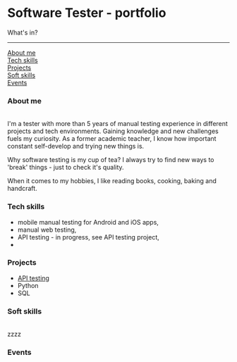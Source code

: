 # Software Tester - portfolio

What's in? 

-------
[About me](#about-me)
<br /> [Tech skills](#tech-skills)
<br /> [Projects](#projects)
<br /> [Soft skills](#soft-skills)
<br /> [Events](#events)

### About me 
<br /> I'm a tester with more than 5 years of manual testing experience in different projects and tech environments. Gaining knowledge and new challenges fuels my curiosity. As a former academic teacher, I know how important constant self-develop and trying new things is. 

Why software testing is my cup of tea? I always try to find new ways to 'break' things - just to check it's quality. 

When it comes to my hobbies, I like reading books, cooking, baking and handcraft.  

### Tech skills
* mobile manual testing for Android and iOS apps,  
* manual web testing,
* API testing - in progress, see API testing project,
* 

### Projects 
* [API testing](#github.com/paulina-m/API-testing)
* Python
* SQL

### Soft skills
<br /> zzzz 

### Events

